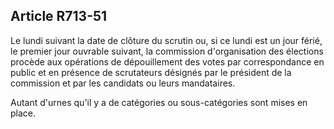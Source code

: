 Article R713-51
----
Le lundi suivant la date de clôture du scrutin ou, si ce lundi est un jour
férié, le premier jour ouvrable suivant, la commission d'organisation des
élections procède aux opérations de dépouillement des votes par correspondance
en public et en présence de scrutateurs désignés par le président de la
commission et par les candidats ou leurs mandataires.

Autant d'urnes qu'il y a de catégories ou sous-catégories sont mises en place.
